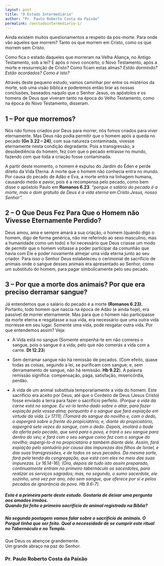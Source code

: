```yaml
---
layout: post
title: "O Estado Intermediário"
author: "Pr. Paulo Roberto Costa da Paixão"
permalink: /oestadointermediario-1/
---
```

Ainda existem muitos questionamentos a respeito da pós-morte. Para onde vão aqueles que morrem? Tanto os que morrem em Cristo, como os que morrem sem Cristo.

Como fica o estado daqueles que morreram na Velha Aliança, no Antigo Testamento, sob a lei? E após o novo concerto, o Novo Testamento, após a morte e ressurreição de Cristo? Como ficam estas almas? _Estão dormindo? Estão acordados? Como é isto?_

Através deste pequeno estudo, vamos caminhar por entre os mistérios da morte, sob uma visão bíblica e poderemos então tirar as nossas conclusões, baseados naquilo que o Senhor Jesus, os apóstolos e os homens de Deus que viveram tanto na época do Velho Testamento, como na época do Novo Testamento, disseram.

## 1 – Por que morremos?
Nós não fomos criados por Deus para morrer, nós fomos criados para viver eternamente. Mas Deus não podia permitir que o homem após a queda no pecado **(Gn 3.22 – 24)**, com sua natureza contaminada, vivesse eternamente nesta condição degradante. Pois a transgressão, a desobediência do homem, fez com que o pecado entrasse no mundo, fazendo com que toda a criação fosse contaminada.

A partir deste momento, o homem é expulso do Jardim do Éden e perde direito da Vida Eterna. A morte que o homem não conhecia entra no mundo. Por causa do pecado de Adão e Eva, a morte entra na linhagem humana, causando medo e pavor, pois é a recompensa pelo pecado, como bem disse o apóstolo Paulo em **Romanos 6.23**. _“porque o salário do pecado é a morte, mas o dom gratuito de Deus é a vida eterna em Cristo Jesus, nosso Senhor”._

## 2 – O Que Deus Fez Para Que o Homem não Vivesse Eternamente Perdido?
Deus amou, ama e sempre amará a sua criação, o homem (quando digo o homem, digo de forma genérica, não me referindo ao sexo masculino, mas a humanidade como um todo) e foi necessário que Deus criasse um modo de permitir que o homem voltasse a poder participar da comunhão que havia  com Ele e poder novamente almejar uma vida eterna junto ao seu criador. Para isso o Senhor Deus estabeleceu o cerimonial de sacrifício de animais onde o sangue desses animais era apresentado ao Senhor, como um substituto do homem, para pagar simbolicamente pelo seu pecado.

## 3 – Por que a morte dos animais? Por que era preciso derramar sangue?
Já entendemos que o salário do pecado é a morte **(Romanos 6.23).** Portanto, todo homem que nascia na época de Adão (e ainda hoje), era passível de morrer eternamente. Mas para que o homem não participasse da morte eterna e resgatasse a sua vida, era necessário que uma outra vida morresse em seu lugar. Somente uma vida, pode resgatar outra vida. Por que entendemos assim? Veja:



* A Vida está no sangue (Somente empenha-te em não comeres o sangue, pois o sangue é a vida; pelo que não comerás a vida com a carne. **Dt 12.23**)

* Sem derramar sangue não há remissão de pecados. (Com efeito, quase todas as coisas, segundo a lei, se purificam com sangue; e, sem derramamento de sangue, não há remissão.  **Hb 9.22**). A palavra remissão significa: compensação, paga, satisfação, misericórdia, perdão.

* A vida de um animal substituía temporariamente a vida do homem. Este sacrifício era aceito por Deus, até que o Cordeiro de Deus (Jesus Cristo) fosse enviado a terra para fazer o sacrifício perfeito. _(Porque a vida da carne está no sangue. Eu vo-lo tenho dado sobre o altar, para fazer expiação pela vossa alma, porquanto é o sangue que fará expiação em virtude da vida. Lv 17.11); (Tomará do sangue do novilho e, com o dedo, o aspergirá sobre a frente do propiciatório; e, diante do propiciatório, aspergirá sete vezes do sangue, com o dedo. Depois, imolará o bode da oferta pelo pecado, que será para o povo, e trará o seu sangue para dentro do véu; e fará com o seu sangue como fez com o sangue do novilho; aspergi-lo-á no propiciatório e também diante dele. Assim, fará expiação pelo santuário por causa das impurezas dos filhos de Israel, e das suas transgressões, e de todos os seus pecados. Da mesma sorte, fará pela tenda da congregação, que está com eles no meio das suas impurezas. Lv 16.14-16); (Ora, depois de tudo isto assim preparado, continuamente entram no primeiro tabernáculo os sacerdotes, para realizar os serviços sagrados; mas, no segundo, o sumo sacerdote, ele sozinho, uma vez por ano, não sem sangue, que oferece por si e pelos pecados de ignorância do povo. Hb 9.6-7)._



##### Esta é a primeira parte deste estudo. Gostaria de deixar uma pergunta aos amados irmãos. <br> _Quando foi feito o primeiro sacrifício de animal registrado na Bíblia?_

##### Na segunda postagem vamos falar sobre o sacrifício de animais. O Porquê tinha que ser feito. Qual a necessidade de se cumprir este ritual no Tabernáculo e no Templo.

Que Deus os abençoe grandemente. <br>
Um grande abraço na paz do Senhor.

### Pr. Paulo Roberto Costa da Paixão
